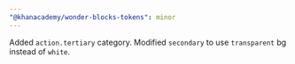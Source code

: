 ```yaml
---
"@khanacademy/wonder-blocks-tokens": minor
---
```


Added `action.tertiary` category. Modified `secondary` to use `transparent` bg instead of `white`.
